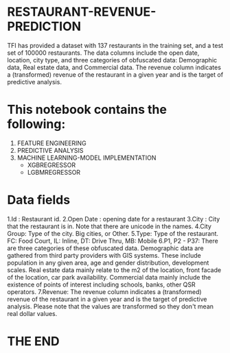 # RESTAURANT-REVENUE-PREDICTION
TFI has provided a dataset with 137 restaurants in the training set, and a test set of 100000 restaurants. The data columns include the open date, location, city type, and three categories of obfuscated data: Demographic data, Real estate data, and Commercial data. The revenue column indicates a (transformed) revenue of the restaurant in a given year and is the target of predictive analysis.
# This notebook contains the following:
1. FEATURE ENGINEERING
2. PREDICTIVE ANALYSIS
3. MACHINE LEARNING-MODEL IMPLEMENTATION
   * XGBREGRESSOR
   * LGBMREGRESSOR
# Data fields
1.Id : Restaurant id. 
2.Open Date : opening date for a restaurant
3.City : City that the restaurant is in. Note that there are unicode in the names. 
4.City Group: Type of the city. Big cities, or Other. 
5.Type: Type of the restaurant. FC: Food Court, IL: Inline, DT: Drive Thru, MB: Mobile
6.P1, P2 - P37: There are three categories of these obfuscated data. Demographic data are gathered from third party providers with GIS systems. These include     population in any given area, age and gender distribution, development scales. Real estate data mainly relate to the m2 of the location, front facade                of the location, car park availability. Commercial data mainly include the existence of points of interest including schools, banks, other QSR operators.
7.Revenue: The revenue column indicates a (transformed) revenue of the restaurant in a given year and is the target of predictive analysis. Please note that the values are transformed so they don't mean real dollar values. 
# THE END
